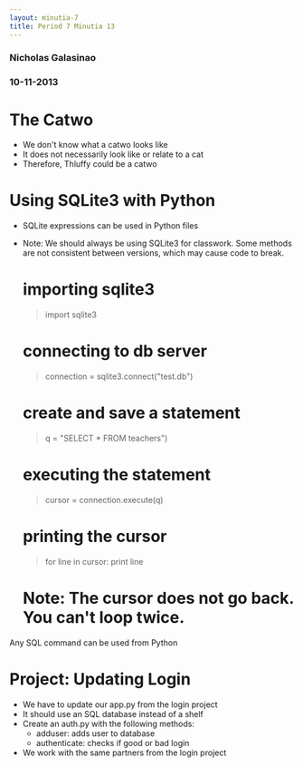 ```yaml
---
layout: minutia-7
title: Period 7 Minutia 13
---
```


### Nicholas Galasinao
### 10-11-2013


# The Catwo

* We don't know what a catwo looks like
* It does not necessarily look like or relate to a cat
* Therefore, Thluffy could be a catwo

# Using SQLite3 with Python

* SQLite expressions can be used in Python files
* Note: We should always be using SQLite3 for classwork.  Some methods are not consistent between versions, which may cause code to break.

    # importing sqlite3
    > import sqlite3

    # connecting to db server
    > connection = sqlite3.connect("test.db")

    # create and save a statement
    > q = "SELECT * FROM teachers")

    # executing the statement
    > cursor = connection.execute(q)

    # printing the cursor
    > for line in cursor:
    >    print line
    # Note: The cursor does not go back.  You can't loop twice.

Any SQL command can be used from Python


# Project: Updating Login

* We have to update our app.py from the login project
* It should use an SQL database instead of a shelf
* Create an auth.py with the following methods:
  * adduser: adds user to database
  * authenticate:  checks if good or bad login
* We work with the same partners from the login project